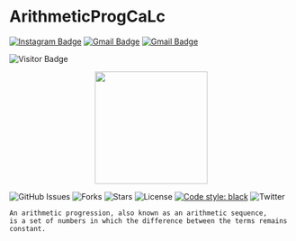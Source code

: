 # ArithmeticProgCaLc
[![Instagram Badge](https://img.shields.io/badge/-sh.ay657-purple?style=flat-square&logo=instagram&logoColor=white&link=https://instagram.com/sh.ay657/)](https://instagram.com/sh.ay657)
[![Gmail Badge](https://img.shields.io/badge/-Edselcabaluna21@gmail.com-c14438?style=flat-square&logo=Gmail&logoColor=white&link=mailto:Edselcabaluna21@gmail.com)](mailto:Edselcabaluna21@gmail.com)
[![Gmail Badge](https://img.shields.io/badge/-cabalunaharoldedsel@immaculada.edu.ph-c14438?style=flat-square&logo=Gmail&logoColor=white&link=mailto:cabalunaharoldedsel@immaculada.edu.ph)](mailto:cabalunaharoldedsel@immaculada.edu.ph)

![Visitor Badge](https://visitor-badge.laobi.icu/badge?page_id=GhostPoltergeist)

<p align="center">
  <img src="https://github.com/GhostPoltergeist/ArithmeticProgCacl/blob/main/calculater.gif" height="200"/>
</a></p>

![GitHub Issues](https://img.shields.io/github/issues/GhostPoltergeist/ArithmeticProgCacl)
![Forks](https://img.shields.io/github/forks/GhostPoltergeist/ArithmeticProgCacl)
![Stars](https://img.shields.io/github/stars/GhostPoltergeist/ArithmeticProgCacl)
![License](https://img.shields.io/github/license/GhostPoltergeist/ArithmeticProgCacl)
[![Code style: black](https://img.shields.io/badge/code%20style-black-000000.svg?style=flat-square)](https://github.com/ambv/black)
![Twitter](https://img.shields.io/twitter/url?url=https%3A%2F%2Fgithub.com%2FGhostPoltergeist%2FArithmeticProgCacl)

```
An arithmetic progression, also known as an arithmetic sequence,
is a set of numbers in which the difference between the terms remains constant.
```


